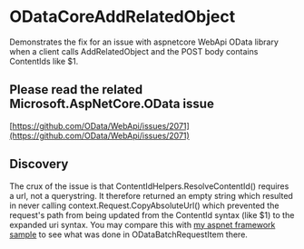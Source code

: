 # ODataCoreAddRelatedObject
Demonstrates the fix for an issue with aspnetcore WebApi OData library when a client calls AddRelatedObject and the POST body contains ContentIds like $1.

## Please read the related Microsoft.AspNetCore.OData issue
[https://github.com/OData/WebApi/issues/2071](https://github.com/OData/WebApi/issues/2071)

## Discovery
The crux of the issue is that ContentIdHelpers.ResolveContentId() requires a url, not a querystring. It therefore returned an empty string which resulted in never calling context.Request.CopyAbsoluteUrl() which prevented the request's path from being updated from the ContentId syntax (like $1) to the expanded uri syntax. You may compare this with [my aspnet framework sample](https://github.com/AdamCaviness/ODataAddRelatedObject) to see what was done in ODataBatchRequestItem there.
